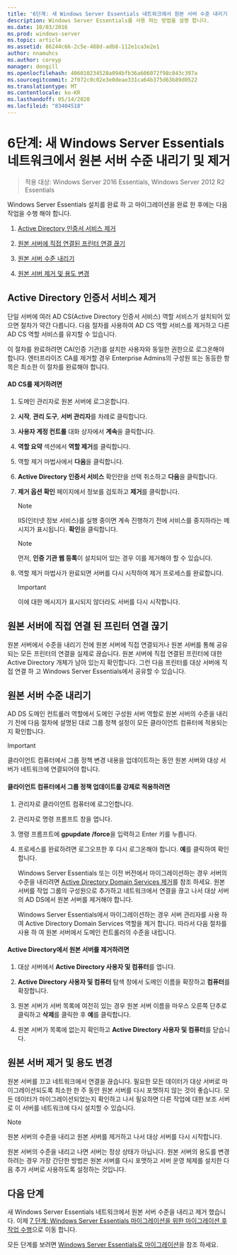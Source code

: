 ```yaml
---
title: '6단계: 새 Windows Server Essentials 네트워크에서 원본 서버 수준 내리기 및 제거'
description: Windows Server Essentials를 사용 하는 방법을 설명 합니다.
ms.date: 10/03/2016
ms.prod: windows-server
ms.topic: article
ms.assetid: 86244c66-2c5e-488d-adb8-112e1ca3e2e1
author: nnamuhcs
ms.author: coreyp
manager: dongill
ms.openlocfilehash: 406010234528a094bfb36a606072f98c043c397a
ms.sourcegitcommit: 2f072c0c02e3e0deae331ca64b375d63b89d0522
ms.translationtype: MT
ms.contentlocale: ko-KR
ms.lasthandoff: 05/14/2020
ms.locfileid: "83404518"
---
```

# <a name="step-6-demote-and-remove-the-source-server-from-the-new-windows-server-essentials-network"></a>6단계: 새 Windows Server Essentials 네트워크에서 원본 서버 수준 내리기 및 제거

>적용 대상: Windows Server 2016 Essentials, Windows Server 2012 R2 Essentials

Windows Server Essentials 설치를 완료 하 고 마이그레이션을 완료 한 후에는 다음 작업을 수행 해야 합니다.  
  
1.  [Active Directory 인증서 서비스 제거](Step-6--Demote-and-remove-the-Source-Server-from-the-new-Windows-Server-Essentials-network.md#BKMK_ADCS)  
  
2.  [원본 서버에 직접 연결된 프린터 연결 끊기](Step-6--Demote-and-remove-the-Source-Server-from-the-new-Windows-Server-Essentials-network.md#BKMK_PhysicallyDisconnect)  
  
3.  [원본 서버 수준 내리기](Step-6--Demote-and-remove-the-Source-Server-from-the-new-Windows-Server-Essentials-network.md#BKMK_DemoteTheSourceServer)  
  
4.  [원본 서버 제거 및 용도 변경](Step-6--Demote-and-remove-the-Source-Server-from-the-new-Windows-Server-Essentials-network.md#BKMK_RemoveTheSourceServer)  
  
##  <a name="remove-active-directory-certificate-services"></a><a name="BKMK_ADCS"></a>Active Directory 인증서 서비스 제거  
 단일 서버에 여러 AD CS(Active Directory 인증서 서비스) 역할 서비스가 설치되어 있으면 절차가 약간 다릅니다. 다음 절차를 사용하여 AD CS 역할 서비스를 제거하고 다른 AD CS 역할 서비스를 유지할 수 있습니다.  
  
 이 절차를 완료하려면 CA(인증 기관)를 설치한 사용자와 동일한 권한으로 로그온해야 합니다. 엔터프라이즈 CA를 제거할 경우 Enterprise Admins의 구성원 또는 동등한 항목은 최소한 이 절차를 완료해야 합니다.  
  
#### <a name="to-remove-ad-cs"></a>AD CS를 제거하려면  
  
1.  도메인 관리자로 원본 서버에 로그온합니다.  
  
2.  **시작**, **관리 도구**, **서버 관리자**를 차례로 클릭합니다.  
  
3.  **사용자 계정 컨트롤** 대화 상자에서 **계속**을 클릭합니다.  
  
4.  **역할 요약** 섹션에서 **역할 제거**를 클릭합니다.  
  
5.  역할 제거 마법사에서 **다음**을 클릭합니다.  
  
6.  **Active Directory 인증서 서비스** 확인란을 선택 취소하고 **다음**을 클릭합니다.  
  
7.  **제거 옵션 확인** 페이지에서 정보를 검토하고 **제거**를 클릭합니다.  
  
    > [!NOTE]
    >  IIS(인터넷 정보 서비스)를 실행 중이면 계속 진행하기 전에 서비스를 중지하라는 메시지가 표시됩니다. **확인**을 클릭합니다.  
  
    > [!NOTE]
    >  먼저, **인증 기관 웹 등록**이 설치되어 있는 경우 이를 제거해야 할 수 있습니다.  
  
8.  역할 제거 마법사가 완료되면 서버를 다시 시작하여 제거 프로세스를 완료합니다.  
  
    > [!IMPORTANT]
    >  이에 대한 메시지가 표시되지 않더라도 서버를 다시 시작합니다.  
  
##  <a name="disconnect-printers-that-are-directly-connected-to-the-source-server"></a><a name="BKMK_PhysicallyDisconnect"></a>원본 서버에 직접 연결 된 프린터 연결 끊기  
 원본 서버에서 수준을 내리기 전에 원본 서버에 직접 연결되거나 원본 서버를 통해 공유되는 모든 프린터의 연결을 실제로 끊습니다. 원본 서버에 직접 연결된 프린터에 대한 Active Directory 개체가 남아 있는지 확인합니다. 그런 다음 프린터를 대상 서버에 직접 연결 하 고 Windows Server Essentials에서 공유할 수 있습니다.  
  
##  <a name="demote-the-source-server"></a><a name="BKMK_DemoteTheSourceServer"></a>원본 서버 수준 내리기  
 AD DS 도메인 컨트롤러 역할에서 도메인 구성원 서버 역할로 원본 서버의 수준을 내리기 전에 다음 절차에 설명된 대로 그룹 정책 설정이 모든 클라이언트 컴퓨터에 적용되는지 확인합니다.  
  
> [!IMPORTANT]
>  클라이언트 컴퓨터에서 그룹 정책 변경 내용을 업데이트하는 동안 원본 서버와 대상 서버가 네트워크에 연결되어야 합니다.  
  
#### <a name="to-force-a-group-policy-update-on-a-client-computer"></a>클라이언트 컴퓨터에서 그룹 정책 업데이트를 강제로 적용하려면  
  
1. 관리자로 클라이언트 컴퓨터에 로그인합니다.  
  
2. 관리자로 명령 프롬프트 창을 엽니다.  
  
3. 명령 프롬프트에 **gpupdate /force**을 입력하고 Enter 키를 누릅니다.  
  
4. 프로세스를 완료하려면 로그오프한 후 다시 로그온해야 합니다. **예**를 클릭하여 확인합니다.  
  
   Windows Server Essentials 또는 이전 버전에서 마이그레이션하는 경우 서버의 수준을 내리려면 [Active Directory Domain Services 제거](https://technet.microsoft.com/library/hh472163.aspx)를 참조 하세요. 원본 서버를 작업 그룹의 구성원으로 추가하고 네트워크에서 연결을 끊고 나서 대상 서버의 AD DS에서 원본 서버를 제거해야 합니다.  
  
   Windows Server Essentials에서 마이그레이션하는 경우 서버 관리자를 사용 하 여 Active Directory Domain Services 역할을 제거 합니다. 따라서 다음 절차를 사용 하 여 원본 서버에서 도메인 컨트롤러의 수준을 내립니다.  
  
#### <a name="to-remove-the-source-server-from-active-directory"></a>Active Directory에서 원본 서버를 제거하려면  
  
1.  대상 서버에서 **Active Directory 사용자 및 컴퓨터**를 엽니다.  
  
2.  **Active Directory 사용자 및 컴퓨터** 탐색 창에서 도메인 이름을 확장하고 **컴퓨터**를 확장합니다.  
  
3.  원본 서버가 서버 목록에 여전히 있는 경우 원본 서버 이름을 마우스 오른쪽 단추로 클릭하고 **삭제**를 클릭한 후 **예**를 클릭합니다.  
  
4.  원본 서버가 목록에 없는지 확인하고 **Active Directory 사용자 및 컴퓨터**를 닫습니다.  
  
##  <a name="remove-and-repurpose-the-source-server"></a><a name="BKMK_RemoveTheSourceServer"></a>원본 서버 제거 및 용도 변경  
 원본 서버를 끄고 네트워크에서 연결을 끊습니다. 필요한 모든 데이터가 대상 서버로 마이그레이션되도록 최소한 한 주 동안 원본 서버를 다시 포맷하지 않는 것이 좋습니다. 모든 데이터가 마이그레이션되었는지 확인하고 나서 필요하면 다른 작업에 대한 보조 서버로 이 서버를 네트워크에 다시 설치할 수 있습니다.  
  
> [!NOTE]
>  원본 서버의 수준을 내리고 원본 서버를 제거하고 나서 대상 서버를 다시 시작합니다.  
  
 원본 서버의 수준을 내리고 나면 서버는 정상 상태가 아닙니다. 원본 서버의 용도를 변경하려는 경우 가장 간단한 방법은 원본 서버를 다시 포맷하고 서버 운영 체제를 설치한 다음 추가 서버로 사용하도록 설정하는 것입니다.  
  
## <a name="next-steps"></a>다음 단계  
 새 Windows Server Essentials 네트워크에서 원본 서버 수준을 내리고 제거 했습니다. 이제 [7 단계: Windows Server Essentials 마이그레이션을 위한 마이그레이션 후 작업 수행](Step-7--Perform-post-migration-tasks-for-the-Windows-Server-Essentials-migration.md)으로 이동 합니다.  
  

모든 단계를 보려면 [Windows Server Essentials로 마이그레이션](Migrate-from-Previous-Versions-to-Windows-Server-Essentials-or-Windows-Server-Essentials-Experience.md)을 참조 하세요.

